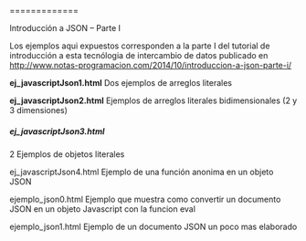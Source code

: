 
=============

Introducción a JSON – Parte I

Los ejemplos aqui expuestos corresponden a la parte I del tutorial de introducción a esta tecnólogia de 
intercambio de datos publicado en http://www.notas-programacion.com/2014/10/introduccion-a-json-parte-i/


**ej_javascriptJson1.html**
Dos ejemplos de arreglos literales

**ej_javascriptJson2.html**
Ejemplos de arreglos literales bidimensionales (2 y 3 dimensiones) 

##### ej_javascriptJson3.html #####
2 Ejemplos de objetos literales


ej_javascriptJson4.html
Ejemplo de una función anonima en un objeto JSON

ejemplo_json0.html
Ejemplo que muestra como convertir un documento JSON en un objeto Javascript con la funcion eval
 
ejemplo_json1.html
Ejemplo de un documento JSON un poco mas elaborado








